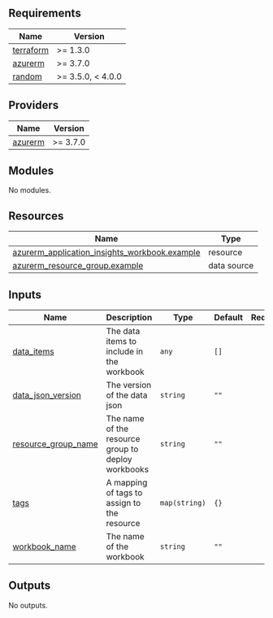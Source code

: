<!-- BEGIN_TF_DOCS -->
## Requirements

| Name | Version |
|------|---------|
| <a name="requirement_terraform"></a> [terraform](#requirement\_terraform) | >= 1.3.0 |
| <a name="requirement_azurerm"></a> [azurerm](#requirement\_azurerm) | >= 3.7.0 |
| <a name="requirement_random"></a> [random](#requirement\_random) | >= 3.5.0, < 4.0.0 |

## Providers

| Name | Version |
|------|---------|
| <a name="provider_azurerm"></a> [azurerm](#provider\_azurerm) | >= 3.7.0 |

## Modules

No modules.

## Resources

| Name | Type |
|------|------|
| [azurerm_application_insights_workbook.example](https://registry.terraform.io/providers/hashicorp/azurerm/latest/docs/resources/application_insights_workbook) | resource |
| [azurerm_resource_group.example](https://registry.terraform.io/providers/hashicorp/azurerm/latest/docs/data-sources/resource_group) | data source |

## Inputs

| Name | Description | Type | Default | Required |
|------|-------------|------|---------|:--------:|
| <a name="input_data_items"></a> [data\_items](#input\_data\_items) | The data items to include in the workbook | `any` | `[]` | no |
| <a name="input_data_json_version"></a> [data\_json\_version](#input\_data\_json\_version) | The version of the data json | `string` | `""` | no |
| <a name="input_resource_group_name"></a> [resource\_group\_name](#input\_resource\_group\_name) | The name of the resource group to deploy workbooks | `string` | `""` | no |
| <a name="input_tags"></a> [tags](#input\_tags) | A mapping of tags to assign to the resource | `map(string)` | `{}` | no |
| <a name="input_workbook_name"></a> [workbook\_name](#input\_workbook\_name) | The name of the workbook | `string` | `""` | no |

## Outputs

No outputs.
<!-- END_TF_DOCS -->